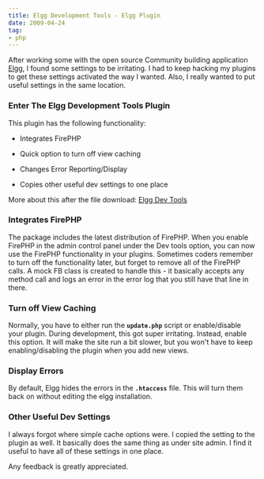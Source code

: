 ```yaml
---
title: Elgg Development Tools - Elgg Plugin
date: 2009-04-24
tag:
- php
---
```

After working some with the open source Community building application [Elgg](http://elgg.org), I found some settings to be irritating.  I had to keep hacking my plugins to get these settings activated the way I wanted.  Also, I really wanted to put useful settings in the same location.

<!--more-->

### Enter The Elgg Development Tools Plugin

This plugin has the following functionality:

  * Integrates FirePHP

  * Quick option to turn off view caching

  * Changes Error Reporting/Display

  * Copies other useful dev settings to one place

More about this after the file download:
[Elgg Dev Tools](/uploads/2009/oht_elggdevtools151.zip)

### Integrates FirePHP

The package includes the latest distribution of FirePHP.  When you enable FirePHP in the admin control panel under the Dev tools option, you can now use the FirePHP functionality in your plugins.  Sometimes coders remember to turn off the functionality later, but forget to remove all of the FirePHP calls.  A mock FB class is created to handle this - it basically accepts any method call and logs an error in the error log that you still have that line in there.

### Turn off View Caching

Normally, you have to either run the **`update.php`** script or enable/disable your plugin.  During development, this got super irritating.  Instead, enable this option.  It will make the site run a bit slower, but you won't have to keep enabling/disabling the plugin when you add new views.

### Display Errors

By default, Elgg hides the errors in the **`.htaccess`** file.  This will turn them back on without editing the elgg installation.

### Other Useful Dev Settings

I always forgot where simple cache options were.  I copied the setting to the plugin as well.  It basically does the same thing as under site admin.  I find it useful to have all of these settings in one place.

Any feedback is greatly appreciated.
